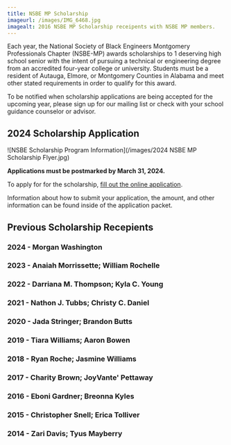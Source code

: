 ```yaml
---
title: NSBE MP Scholarship
imageurl: /images/IMG_6468.jpg
imagealt: 2016 NSBE MP Scholarship receipents with NSBE MP members.
---
```


Each year, the National Society of Black Engineers Montgomery Professionals Chapter (NSBE-MP) awards
scholarships to 1 deserving high school senior with the intent of pursuing a technical or 
engineering degree from an accredited four-year college or university. Students must be a resident of 
Autauga, Elmore, or Montgomery Counties in Alabama and meet other stated requirements in order to qualify
for this award.

To be notified when scholarship applications are being accepted for the upcoming year, please sign up for 
our mailing list or check with your school guidance counselor or advisor.

## 2024 Scholarship Application

![NSBE Scholarship Program Information](/images/2024 NSBE MP Scholarship Flyer.jpg)

**Applications must be postmarked by March 31, 2024.**

To apply for for the scholarship, [fill out the online application](https://form.jotform.com/240065807225149).

Information about how to submit your application, the amount, and other information can be found inside
of the application packet.

## Previous Scholarship Recepients

### 2024 - Morgan Washington
### 2023 - Anaiah Morrissette; William Rochelle
### 2022 - Darriana M. Thompson; Kyla C. Young
### 2021 - Nathon J. Tubbs; Christy C. Daniel
### 2020 - Jada Stringer; Brandon Butts
### 2019 - Tiara Williams; Aaron Bowen
### 2018 - Ryan Roche; Jasmine Williams
### 2017 - Charity Brown; JoyVante' Pettaway
### 2016 - Eboni Gardner; Breonna Kyles
### 2015 - Christopher Snell; Erica Tolliver
### 2014 - Zari Davis; Tyus Mayberry
